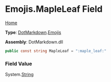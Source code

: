 # Emojis\.MapleLeaf Field

[Home](../../../README.md)

**Type**: [DotMarkdown](../../README.md)\.[Emojis](../README.md)

**Assembly**: DotMarkdown\.dll

```csharp
public const string MapleLeaf = ":maple_leaf:"
```

### Field Value

System\.[String](https://docs.microsoft.com/en-us/dotnet/api/system.string)
